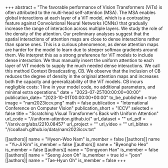 +++
abstract = "The favorable performance of Vision Transformers (ViTs) is often attributed to the multi-head self-attention (MSA). The MSA enables global interactions at each layer of a ViT model, which is a contrasting feature against Convolutional Neural Networks (CNNs) that gradually increase the range of interaction across multiple layers. We study the role of the density of the attention. Our preliminary analyses suggest that the spatial interactions of attention maps are close to dense interactions rather than sparse ones. This is a curious phenomenon, as dense attention maps are harder for the model to learn due to steeper softmax gradients around them. We interpret this as a strong preference for ViT models to include dense interaction. We thus manually insert the uniform attention to each layer of ViT models to supply the much needed dense interactions. We call this method Context Broadcasting, CB. We observe that the inclusion of CB reduces the degree of density in the original attention maps and increases both the capacity and generalizability of the ViT models. CB incurs negligible costs: 1 line in your model code, no additional parameters, and minimal extra operations."
date = "2023-07-25T00:00:00+00:00"
publication_date= "2023-10-01T00:00:00+00:00"
to_be_published = true
image = "nam2023iccv.png"
math = false
publication = "International Conference on Computer Vision"
publication_short = "ICCV"
selected = false
title = "Scratching Visual Transformer's Back with Uniform Attention"
url_code = "//uniform-attention.github.io/"
url_dataset = ""
url_pdf = "//arxiv.org/abs/2210.08457"
url_project = ""
url_video = ""
url_bibtex = "//coallaoh.github.io/data/nam2023iccv.txt"

[[authors]]
    name = "Hyeon-Woo Nam"
    is_member = false
[[authors]]
    name = "Yu-Ji Kim"
    is_member = false
[[authors]]
    name = "Byeongho Heo"
    is_member = false
[[authors]]
    name = "Dongyoon Han"
    is_member = false
[[authors]]
    name = "Seong Joon Oh"
    is_member = true
    id = "joon"
[[authors]]
    name = "Tae-Hyun Oh"
    is_member = false
+++
